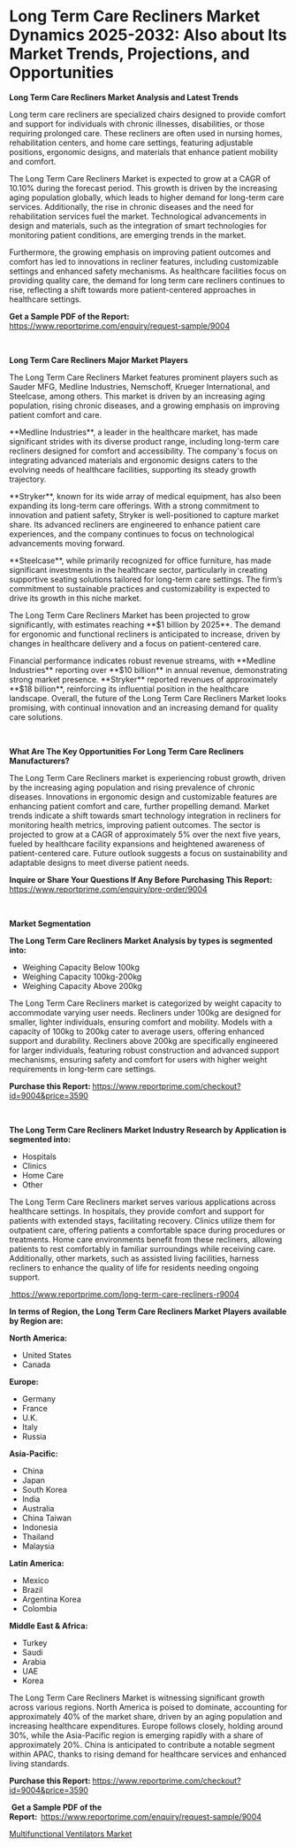 <p><h1>Long Term Care Recliners Market Dynamics 2025-2032: Also about Its Market Trends, Projections, and Opportunities</h1></p><p><strong>Long Term Care Recliners Market Analysis and Latest Trends</strong></p>
<p><p>Long term care recliners are specialized chairs designed to provide comfort and support for individuals with chronic illnesses, disabilities, or those requiring prolonged care. These recliners are often used in nursing homes, rehabilitation centers, and home care settings, featuring adjustable positions, ergonomic designs, and materials that enhance patient mobility and comfort. </p><p>The Long Term Care Recliners Market is expected to grow at a CAGR of 10.10% during the forecast period. This growth is driven by the increasing aging population globally, which leads to higher demand for long-term care services. Additionally, the rise in chronic diseases and the need for rehabilitation services fuel the market. Technological advancements in design and materials, such as the integration of smart technologies for monitoring patient conditions, are emerging trends in the market. </p><p>Furthermore, the growing emphasis on improving patient outcomes and comfort has led to innovations in recliner features, including customizable settings and enhanced safety mechanisms. As healthcare facilities focus on providing quality care, the demand for long term care recliners continues to rise, reflecting a shift towards more patient-centered approaches in healthcare settings.</p></p>
<p><strong>Get a Sample PDF of the Report:&nbsp;</strong> <a href="https://www.reportprime.com/enquiry/request-sample/9004?utm_campaign=3460&utm_medium=2&utm_source=Github&utm_content=ia&utm_term=20032025&utm_id=long-term-care-recliners">https://www.reportprime.com/enquiry/request-sample/9004</a></p>
<p>&nbsp;</p>
<p><strong>Long Term Care Recliners Major Market Players</strong></p>
<p><p>The Long Term Care Recliners Market features prominent players such as Sauder MFG, Medline Industries, Nemschoff, Krueger International, and Steelcase, among others. This market is driven by an increasing aging population, rising chronic diseases, and a growing emphasis on improving patient comfort and care.</p><p>**Medline Industries**, a leader in the healthcare market, has made significant strides with its diverse product range, including long-term care recliners designed for comfort and accessibility. The company's focus on integrating advanced materials and ergonomic designs caters to the evolving needs of healthcare facilities, supporting its steady growth trajectory.</p><p>**Stryker**, known for its wide array of medical equipment, has also been expanding its long-term care offerings. With a strong commitment to innovation and patient safety, Stryker is well-positioned to capture market share. Its advanced recliners are engineered to enhance patient care experiences, and the company continues to focus on technological advancements moving forward.</p><p>**Steelcase**, while primarily recognized for office furniture, has made significant investments in the healthcare sector, particularly in creating supportive seating solutions tailored for long-term care settings. The firm’s commitment to sustainable practices and customizability is expected to drive its growth in this niche market.</p><p>The Long Term Care Recliners Market has been projected to grow significantly, with estimates reaching **$1 billion by 2025**. The demand for ergonomic and functional recliners is anticipated to increase, driven by changes in healthcare delivery and a focus on patient-centered care.</p><p>Financial performance indicates robust revenue streams, with **Medline Industries** reporting over **$10 billion** in annual revenue, demonstrating strong market presence. **Stryker** reported revenues of approximately **$18 billion**, reinforcing its influential position in the healthcare landscape. Overall, the future of the Long Term Care Recliners Market looks promising, with continual innovation and an increasing demand for quality care solutions.</p></p>
<p>&nbsp;</p>
<p><strong>What Are The Key Opportunities For Long Term Care Recliners Manufacturers?</strong></p>
<p><p>The Long Term Care Recliners market is experiencing robust growth, driven by the increasing aging population and rising prevalence of chronic diseases. Innovations in ergonomic design and customizable features are enhancing patient comfort and care, further propelling demand. Market trends indicate a shift towards smart technology integration in recliners for monitoring health metrics, improving patient outcomes. The sector is projected to grow at a CAGR of approximately 5% over the next five years, fueled by healthcare facility expansions and heightened awareness of patient-centered care. Future outlook suggests a focus on sustainability and adaptable designs to meet diverse patient needs.</p></p>
<p><strong>Inquire or Share Your Questions If Any Before Purchasing This Report:</strong> <a href="https://www.reportprime.com/enquiry/pre-order/9004?utm_campaign=3460&utm_medium=2&utm_source=Github&utm_content=ia&utm_term=20032025&utm_id=long-term-care-recliners">https://www.reportprime.com/enquiry/pre-order/9004</a></p>
<p>&nbsp;</p>
<p><strong>Market Segmentation</strong></p>
<p><strong>The Long Term Care Recliners Market Analysis by types is segmented into:</strong></p>
<p><ul><li>Weighing Capacity Below 100kg</li><li>Weighing Capacity 100kg-200kg</li><li>Weighing Capacity Above 200kg</li></ul></p>
<p><p>The Long Term Care Recliners market is categorized by weight capacity to accommodate varying user needs. Recliners under 100kg are designed for smaller, lighter individuals, ensuring comfort and mobility. Models with a capacity of 100kg to 200kg cater to average users, offering enhanced support and durability. Recliners above 200kg are specifically engineered for larger individuals, featuring robust construction and advanced support mechanisms, ensuring safety and comfort for users with higher weight requirements in long-term care settings.</p></p>
<p><strong>Purchase this Report:&nbsp;</strong><a href="https://www.reportprime.com/checkout?id=9004&price=3590&utm_campaign=3460&utm_medium=2&utm_source=Github&utm_content=ia&utm_term=20032025&utm_id=long-term-care-recliners">https://www.reportprime.com/checkout?id=9004&price=3590</a></p>
<p>&nbsp;</p>
<p><strong>The Long Term Care Recliners Market Industry Research by Application is segmented into:</strong></p>
<p><ul><li>Hospitals</li><li>Clinics</li><li>Home Care</li><li>Other</li></ul></p>
<p><p>The Long Term Care Recliners market serves various applications across healthcare settings. In hospitals, they provide comfort and support for patients with extended stays, facilitating recovery. Clinics utilize them for outpatient care, offering patients a comfortable space during procedures or treatments. Home care environments benefit from these recliners, allowing patients to rest comfortably in familiar surroundings while receiving care. Additionally, other markets, such as assisted living facilities, harness recliners to enhance the quality of life for residents needing ongoing support.</p></p>
<p><a href="https://www.reportprime.com/long-term-care-recliners-r9004?utm_campaign=3460&utm_medium=2&utm_source=Github&utm_content=ia&utm_term=20032025&utm_id=long-term-care-recliners">&nbsp;https://www.reportprime.com/long-term-care-recliners-r9004</a></p>
<p><strong>In terms of Region, the Long Term Care Recliners Market Players available by Region are:</strong></p>
<p>
    <p> <strong> North America: </strong>
        <ul>
            <li>United States</li>
            <li>Canada</li>
        </ul>
        </p> 
    <p> <strong> Europe: </strong>
        <ul>
            <li>Germany</li>
            <li>France</li>
            <li>U.K.</li>
            <li>Italy</li>
            <li>Russia</li>
        </ul>
        </p> 
    <p> <strong> Asia-Pacific: </strong>
        <ul>
            <li>China</li>
            <li>Japan</li>
            <li>South Korea</li>
            <li>India</li>
            <li>Australia</li>
            <li>China Taiwan</li>
            <li>Indonesia</li>
            <li>Thailand</li>
            <li>Malaysia</li>
        </ul>
        </p> 
    <p> <strong> Latin America: </strong>
        <ul>
            <li>Mexico</li>
            <li>Brazil</li>
            <li>Argentina Korea</li>
            <li>Colombia</li>
        </ul>
        </p> 
    <p> <strong> Middle East & Africa: </strong>
        <ul>
            <li>Turkey</li>
            <li>Saudi</li>
            <li>Arabia</li>
            <li>UAE</li>
            <li>Korea</li>
        </ul>
    </p>
    </p>
<p><p>The Long Term Care Recliners Market is witnessing significant growth across various regions. North America is poised to dominate, accounting for approximately 40% of the market share, driven by an aging population and increasing healthcare expenditures. Europe follows closely, holding around 30%, while the Asia-Pacific region is emerging rapidly with a share of approximately 20%. China is anticipated to contribute a notable segment within APAC, thanks to rising demand for healthcare services and enhanced living standards.</p></p>
<p><strong>Purchase this Report: </strong><a href="https://www.reportprime.com/checkout?id=9004&price=3590&utm_campaign=3460&utm_medium=2&utm_source=Github&utm_content=ia&utm_term=20032025&utm_id=long-term-care-recliners">https://www.reportprime.com/checkout?id=9004&price=3590</a></p>
<p>&nbsp;<strong>Get a Sample PDF of the Report:&nbsp;&nbsp;</strong><a href="https://www.reportprime.com/enquiry/request-sample/9004?utm_campaign=3460&utm_medium=2&utm_source=Github&utm_content=ia&utm_term=20032025&utm_id=long-term-care-recliners">https://www.reportprime.com/enquiry/request-sample/9004</a></p>
<p><strong></strong></p>
<p><p><a href="https://github.com/kryshaprilbb/Market-Research-Report-List-1/blob/main/multifunctional-ventilators-market.md?utm_campaign=3460&utm_medium=2&utm_source=Github&utm_content=ia&utm_term=20032025&utm_id=long-term-care-recliners">Multifunctional Ventilators Market</a></p></p>